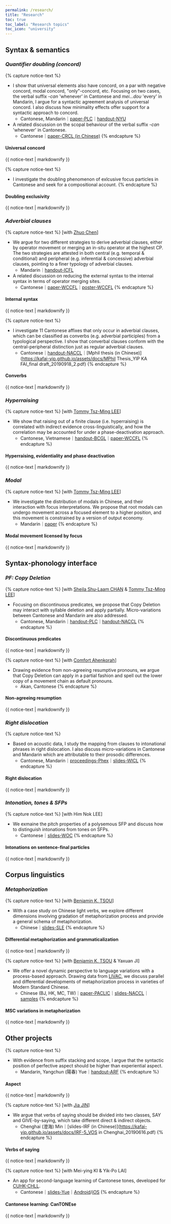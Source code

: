 ```yaml
---
permalink: /research/
title: "Research"
toc: true
toc_label: "Research topics"
toc_icon: "university"
---
```


## Syntax & semantics

### *Quantifier doubling (concord)*

{% capture notice-text %}
* I show that universal elements also have concord, on a par with negative concord, modal concord, "only"-concord, etc. Focusing on two cases, the verbal suffix *-can* 'whenever' in Cantonese and *mei...dou* 'every' in Mandarin, I argue for a syntactic agreement analysis of universal concord. I also discuss how minimality effects offer support for a syntactic approach to concord.
    - Cantonese, Mandarin｜[paper-PLC](https://kafai-yip.github.io/assets/docs/Yip%20(2021)%20Universal%20concord%20as%20syntactic%20agreement.pdf)｜[handout-NYU](https://kafai-yip.github.io/assets/docs/NYU_universal%20concord_20211022.pdf)
* A related discussion on the scopal behaviour of the verbal suffix *-can* 'whenever' in Cantonese. 
    - Cantonese｜[paper-CRCL (in Chinese)](http://www.cuhk.edu.hk/ics/clrc/crcl_99_1/yip.pdf)
{% endcapture %}

<div class="notice--info">
  <h4 class="no_toc">Universal concord</h4>
  {{ notice-text | markdownify }}
</div>

{% capture notice-text %}
* I investigate the doubling phenomenon of exlcusive focus particles in Cantonese and seek for a compositional account.
{% endcapture %}

<div class="notice--info">
  <h4 class="no_toc">Doubling exclusivity</h4>
  {{ notice-text | markdownify }}
</div>

### *Adverbial clauses*

{% capture notice-text %}
[with [Zhuo Chen](https://www.zhuochenlinguist.com/)]
* We argue for two different strategies to derive adverbial clauses, either by operator movement or merging an in-situ operator at the highest CP. The two strategies are attested in both central (e.g. temporal & conditional) and peripheral (e.g. inferential & concessive) adverbial clauses, pointing to a finer typology of adverbial clauses.
    - Mandarin｜[handout-ICFL](https://kafai-yip.github.io/assets/docs/ICFL-9_advclause_handout_20211106.pdf)
* A related discussion on reducing the external syntax to the internal syntax in terms of operator merging sites. 
    - Cantonese｜[paper-WCCFL](https://kafai-yip.github.io/assets/docs/WCCFL-39_Yip.pdf)｜[poster-WCCFL](https://doi.org/10.25422/azu.data.14481591.v1)
{% endcapture %}

<div class="notice--info">
  <h4 class="no_toc">Internal syntax</h4>
  {{ notice-text | markdownify }}
</div>

{% capture notice-text %}
* I investigate 11 Cantonese affixes that only occur in adverbial clauses, which can be classified as converbs (e.g. adverbial participles) from a typological perspective. I show that converbal clauses conform with the central-peripheral distinction just as regular adverbial clauses.
    - Cantonese｜[handout-NACCL](https://kafai-yip.github.io/assets/docs/NACCL-33_converb_handout.pdf)｜[Mphil thesis (in Chinese)](https://kafai-yip.github.io/assets/docs/MPhil Thesis_YIP KA FAI_final draft_20190918_2.pdf)
{% endcapture %}

<div class="notice--info">
  <h4 class="no_toc">Converbs</h4>
  {{ notice-text | markdownify }}
</div>

### *Hyperraising*

{% capture notice-text %}
[with [Tommy Tsz-Ming LEE](https://tszminglee.github.io/)]
* We show that raising out of a finite clause (i.e. hyperraising) is correlated with indirect evidence cross-linguistically, and how the correlation may be accounted for under a phase-deactivation approach.  
    - Cantonese, Vietnamese｜[handout-BCGL](https://kafai-yip.github.io/assets/docs/BCGL_HR_evidentiality_handout.pdf)｜[paper-WCCFL](https://kafai-yip.github.io/assets/docs/Lee%20&%20Yip%20(2020)%20Raising,%20Phase%20Unlocked.pdf)
{% endcapture %}

<div class="notice--info">
  <h4 class="no_toc">Hyperraising, evidentiality and phase deactivation</h4>
  {{ notice-text | markdownify }}
</div>
 
### *Modal*

{% capture notice-text %}
[with [Tommy Tsz-Ming LEE](https://tszminglee.github.io/)]
* We investigate the distribution of modals in Chinese, and their interaction with focus interpretations. We propose that root modals can undergo movement across a focused element to a higher position, and this movement is constrained by a version of output economy.
    - Mandarin｜[paper](https://kafai-yip.github.io/assets/docs/Yip%20&%20Lee%20(2021)%20Modal%20movement%20licensed%20by%20focus.pdf)
{% endcapture %}

<div class="notice--info">
  <h4 class="no_toc">Modal movement licensed by focus</h4>
  {{ notice-text | markdownify }}
</div>

## Syntax-phonology interface

### *PF: Copy Deletion*

{% capture notice-text %}
[with [Sheila Shu-Laam CHAN](https://sheilaslchan.github.io/) & [Tommy Tsz-Ming LEE](https://tszminglee.github.io/)]
* Focusing on discontinuous predicates, we propose that Copy Deletion may interact with syllable deletion and apply partially. Micro-variations between Cantonese and Mandarin are also addressed.
    - Cantonese, Mandarin｜[handout-PLC](https://kafai-yip.github.io/assets/docs/Chan,%20Lee%20&%20Yip%20(2021)%20Discontinuous%20predicates%20as%20partial%20deletion%20in%20Cantonese.pdf)｜[handout-NACCL](https://kafai-yip.github.io/assets/docs/NACCL-33-Dis-Pred_handout.pdf)
{% endcapture %}

<div class="notice--success">
  <h4 class="no_toc">Discontinuous predicates</h4>
  {{ notice-text | markdownify }}
</div>

{% capture notice-text %}
[with [Comfort Ahenkorah](https://ling.yale.edu/people/comfort-ahenkorah)]
* Drawing evidence from non-agreeing resumptive pronouns, we argue that Copy Deletion can apply in a partial fashion and spell out the lower copy of a movement chain as default pronouns.
    - Akan, Cantonese
{% endcapture %}

<div class="notice--success">
  <h4 class="no_toc">Non-agreeing resumption</h4>
  {{ notice-text | markdownify }}
</div>


### *Right dislocation*

{% capture notice-text %}
* Based on acoustic data, I study the mapping from clauses to intonational phrases in right dislocation. I also discuss micro-variations in Cantonese and Mandarin which are attributable to their prosodic differences.
    - Cantonese, Mandarin｜[proceedings-Phex](https://sapporo-u.repo.nii.ac.jp/?action=repository_uri&item_id=7728&file_id=22&file_no=1)｜[slides-WICL](https://kafai-yip.github.io/assets/docs/WICL-5_RD_20200418.pptx)
{% endcapture %}

<div class="notice--success">
  <h4 class="no_toc">Right dislocation</h4>
  {{ notice-text | markdownify }}
</div>

### *Intonation, tones & SFPs*

{% capture notice-text %}
[with Him Nok LEE]
* We exmaine the pitch properties of a polysemous SFP and discuss how to distinguish intonations from tones on SFPs.
    - Cantonese｜[slides-WOC](https://kafai-yip.github.io/assets/docs/WOC-20_ge_20200606.pdf)
{% endcapture %}

<div class="notice--success">
  <h4 class="no_toc">Intonations on sentence-final particles</h4>
  {{ notice-text | markdownify }}
</div>

## Corpus linguistics

### *Metaphorization*

{% capture notice-text %}
[with [Benjamin K. TSOU](https://lt.cityu.edu.hk/People/Peop_peopleProfile.asp?peop_rkcl=1&peop_StfID=134)]
* With a case study on Chinese light verbs, we explore different dimensions involving gradation of metaphorization process and provide a general schema of metaphorization.
    - Chinese｜[slides-SLE](https://osf.io/6nvmu/)
{% endcapture %}

<div class="notice--primary">
  <h4 class="no_toc">Differential metaphorization and grammaticalization</h4>
  {{ notice-text | markdownify }}
</div>

{% capture notice-text %}
[with [Benjamin K. TSOU](https://lt.cityu.edu.hk/People/Peop_peopleProfile.asp?peop_rkcl=1&peop_StfID=134) & Yaxuan JI]
* We offer a novel dynamic perspective to language variations with a process-based approach. Drawing data from [LIVAC](https://en.wikipedia.org/wiki/LIVAC_Synchronous_Corpus), we discuss parallel and differential developments of metaphorization process in varieties of Modern Standard Chinese.
    - Chinese (BJ, HK, MC, TW)｜[paper-PACLIC](https://aclanthology.org/2020.paclic-1.35/)｜[slides-NACCL](https://kafai-yip.github.io/assets/docs/NACCL-33_metaphorization_presentation.pdf)｜[samples](https://kafai-yip.github.io/assets/docs/ARF2020_da_TypeII_examples.pdf)
{% endcapture %}

<div class="notice--primary">
  <h4 class="no_toc">MSC variations in metaphorization</h4>
  {{ notice-text | markdownify }}
</div>

## Other projects

{% capture notice-text %}
* With evidence from suffix stacking and scope, I argue that the syntactic position of perfective aspect should be higher than experiential aspect.
    - Mandarin, Yangchun (陽春) Yue｜[handout-ARF](https://kafai-yip.github.io/assets/docs/ARF2020_perfective_handout_20201212.pdf)
{% endcapture %}

<div class="notice--danger">
  <h4 class="no_toc">Aspect</h4>
  {{ notice-text | markdownify }}
</div>

{% capture notice-text %}
[with [Jia JIN](https://myweb.cuhk.edu.cn/jinjia)]
* We argue that verbs of saying should be divided into two classes, SAY and GIVE-by-saying, which take different direct & indirect objects. 
    - Chenghai (澄海) Min｜[slides-IRF (in Chinese)](https://kafai-yip.github.io/assets/docs/IRF-5_VOS in Chenghai_20190616.pdf)
{% endcapture %}

<div class="notice--danger">
  <h4 class="no_toc">Verbs of saying</h4>
  {{ notice-text | markdownify }}
</div>

{% capture notice-text %}
[with Mei-ying KI & Yik-Po LAI]
* An app for second-language learning of Cantonese tones, developed for [CUHK-CHLL](https://www.chi.cuhk.edu.hk/).
    - Cantonese｜[slides-Yue](https://docs.google.com/presentation/d/1qJQlwvJAXd_KDMfQaqr21ZZdPj3p17dDsMirqcedfD8/edit?usp=sharing)｜[Android](https://play.google.com/store/apps/details?id=com.cantonese)/[iOS](https://apps.apple.com/hk/app/cantonese/id1546692785?l=en)
{% endcapture %}

<div class="notice--danger">
  <h4 class="no_toc">Cantonese learning: CanTONEse</h4>
  {{ notice-text | markdownify }}
</div>

